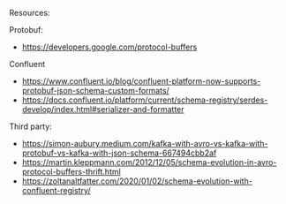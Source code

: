 Resources:

Protobuf:
* https://developers.google.com/protocol-buffers

Confluent
* https://www.confluent.io/blog/confluent-platform-now-supports-protobuf-json-schema-custom-formats/
* https://docs.confluent.io/platform/current/schema-registry/serdes-develop/index.html#serializer-and-formatter


Third party:
* https://simon-aubury.medium.com/kafka-with-avro-vs-kafka-with-protobuf-vs-kafka-with-json-schema-667494cbb2af
* https://martin.kleppmann.com/2012/12/05/schema-evolution-in-avro-protocol-buffers-thrift.html
* https://zoltanaltfatter.com/2020/01/02/schema-evolution-with-confluent-registry/
